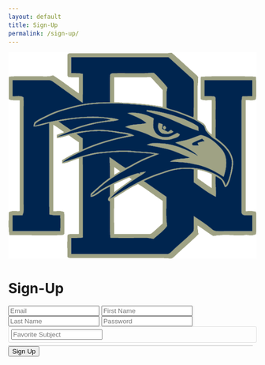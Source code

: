 ```yaml
---
layout: default
title: Sign-Up
permalink: /sign-up/
---
```

<!DOCTYPE html>
<html lang="en">
<head>
  <meta charset="UTF-8">
  <meta name="viewport" content="width=device-width, initial-scale=1.0">
  <title>Sign Up</title>
  <link rel="stylesheet" href="{{site.baseurl}}/signIn.css">
  <link rel="preconnect" href="https://fonts.googleapis.com">
  <link rel="preconnect" href="https://fonts.gstatic.com" crossorigin>
  <link href="https://fonts.googleapis.com/css2?family=Lexend:wght@100..900&display=swap" rel="stylesheet">
  <style>
    .tags-input-container {
      display: flex;
      align-items: center;
      flex-wrap: wrap;
      border: 1px solid #ddd;
      padding: 5px;
      border-radius: 3px;
      cursor: text;
    }

    .tags-input-container input {
      border: none;
      outline: none;
      flex: 1;
      padding: 5px;
      min-width: 150px;
    }

    .tag {
      background-color: #007BFF;
      color: white;
      padding: 5px 10px;
      margin: 2px;
      border-radius: 3px;
      display: flex;
      align-items: center;
    }

    .tag .remove-tag {
      margin-left: 10px;
      cursor: pointer;
    }

    .suggestions-container {
      z-index: 1000;
      width: calc(100% - 10px); /* Adjust to match the width of the tags input container */
      background-color: #fff;
      border: 1px solid #ddd;
      margin-top: 5px; /* Optional: Add some space between the input and dropdown */
    }

    .suggestion {
      padding: 8px;
      color: black;
      cursor: pointer;
    }

    .suggestion:hover {
      background-color: #f0f0f0;
    }
  </style>
</head>
<body>
  <main id="main-holder">
    <div id="brand-logo">
      <img src="../images/icons/dnhs_logo.png" alt="Brand Logo">
    </div>
    <div id="login-div">
      <h1 id="login-header">Sign-Up</h1>
      <form id="login-form">
        <input type="text" name="username" id="username-field" class="login-form-field" placeholder="Email">
        <input type="text" name="firstname" id="firstname-field" class="login-form-field" placeholder="First Name">
        <input type="text" name="lastname" id="lastname-field" class="login-form-field" placeholder="Last Name">
        <input type="password" name="password" id="password-field" class="login-form-field" placeholder="Password">
        <div class="tags-input-container" id="tags-input-container">
          <input type="text" id="subject-input" placeholder="Favorite Subject">
        </div>
        <div id="subject-suggestions" class="suggestions-container"></div>
      </form>
      <input type="submit" value="Sign Up" id="login-form-submit" onclick="signIn()">
    </div>
  </main>

  <script>
    const subjects = [
      'Biology', 'Chemistry', 'Physics', 'Computer Science', 'History', 'Engineering', 'Cybersecurity', 'Psychology'
    ];

    const selectedSubjects = []; // Array to store selected subjects

    document.getElementById('subject-input').addEventListener('input', function() {
      const input = this.value.toLowerCase();
      const suggestionsContainer = document.getElementById('subject-suggestions');
      suggestionsContainer.innerHTML = '';

      if (input) {
        const filteredSubjects = subjects.filter(subject => subject.toLowerCase().includes(input));
        filteredSubjects.forEach(subject => {
          const suggestionDiv = document.createElement('div');
          suggestionDiv.className = 'suggestion';
          suggestionDiv.textContent = subject;
          suggestionDiv.onclick = function() {
            addTag(subject);
            suggestionsContainer.innerHTML = '';
            document.getElementById('subject-input').value = '';
          };
          suggestionsContainer.appendChild(suggestionDiv);
        });
      }
    });

    document.addEventListener('click', function(event) {
      const suggestionsContainer = document.getElementById('subject-suggestions');
      if (!suggestionsContainer.contains(event.target) && event.target.id !== 'subject-input') {
        suggestionsContainer.innerHTML = '';
      }
    });

    document.getElementById('tags-input-container').addEventListener('click', function() {
      document.getElementById('subject-input').focus();
    });

    document.getElementById('subject-input').addEventListener('keydown', function(event) {
      if (event.key === 'Enter' && this.value.trim() !== '') {
        event.preventDefault();
        addTag(this.value.trim());
        this.value = '';
      }
    });

    function addTag(subject) {
      if (!selectedSubjects.includes(subject)) {
        selectedSubjects.push(subject);

        const tagsContainer = document.getElementById('tags-input-container');
        const tagDiv = document.createElement('div');
        tagDiv.className = 'tag';
        tagDiv.textContent = subject;

        const removeSpan = document.createElement('span');
        removeSpan.className = 'remove-tag';
        removeSpan.textContent = 'x';
        removeSpan.onclick = function() {
          removeTag(subject);
        };

        tagDiv.appendChild(removeSpan);
        tagsContainer.insertBefore(tagDiv, document.getElementById('subject-input'));

        console.log(selectedSubjects); // Log the array of selected subjects
      }
    }

    function removeTag(subject) {
      const index = selectedSubjects.indexOf(subject);
      if (index > -1) {
        selectedSubjects.splice(index, 1);
        const tagsContainer = document.getElementById('tags-input-container');
        tagsContainer.innerHTML = '';
        selectedSubjects.forEach(tag => addTag(tag));
        const inputField = document.createElement('input');
        inputField.type = 'text';
        inputField.id = 'subject-input';
        inputField.placeholder = 'Favorite Subject';
        inputField.addEventListener('input', function() {
          const input = this.value.toLowerCase();
          const suggestionsContainer = document.getElementById('subject-suggestions');
          suggestionsContainer.innerHTML = '';

          if (input) {
            const filteredSubjects = subjects.filter(subject => subject.toLowerCase().includes(input));
            filteredSubjects.forEach(subject => {
              const suggestionDiv = document.createElement('div');
              suggestionDiv.className = 'suggestion';
              suggestionDiv.textContent = subject;
              suggestionDiv.onclick = function() {
                addTag(subject);
                suggestionsContainer.innerHTML = '';
                document.getElementById('subject-input').value = '';
              };
              suggestionsContainer.appendChild(suggestionDiv);
            });
          }
        });
        tagsContainer.appendChild(inputField);

        console.log(selectedSubjects); // Log the array of selected subjects
      }
    }

    var local = "http://localhost:8911";
    var deployed = "https://jcc.stu.nighthawkcodingsociety.com";

    function signIn() {
      console.log("button clicked");
      var email = document.getElementById('username-field').value;
      var password = document.getElementById('password-field').value;

      var requestBody = {
          email: email,
          password: password
      };

      var requestOptions = {
          method: 'POST',
          mode: 'cors', // no-cors, *cors, same-origin
          cache: 'no-cache', // *default, no-cache, reload, force-cache, only-if-cached
          credentials: 'include', // include, *same-origin, omit
          body: JSON.stringify(requestBody),
          headers: {
              "content-type": "application/json",
          },
      };

      fetch(deployed + '/authenticate', requestOptions)
      .then((response => {
        if (!response.ok) {
            if (response.status == "401") {
              throw new Error("Invalid email or password")
            }
            else {
              throw new Error("HTTP Error: " + response.status)
            }
        }
        return response.json();
        })) // Get response text
        .then(data => {
          // Check response status
          console.log(data.message);
          localStorage.setItem('jwtToken', data.cookie);
          window.location.replace("{{site.baseurl}}/dashboard/");
          return;
        }
      )
      .catch(error => {
          console.error('There was an error:', error);
          // Error occurred during sign-in
          displayErrorMessage(error.message);
      });
    }

    function displayErrorMessage(message) {
      // check if error message already exists 
      var existingErrorMessage = document.querySelector('.error-message');
      if (!existingErrorMessage) {
        var errorDiv = document.createElement('div');
        errorDiv.className = 'error-message';
        errorDiv.textContent = message;
        document.getElementById('login-div').appendChild(errorDiv);
      }
    }
  </script>
</body>
</html>
